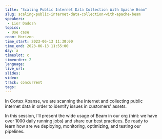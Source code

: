 ```yaml
---
title: "Scaling Public Internet Data Collection With Apache Beam"
slug: scaling-public-internet-data-collection-with-apache-beam
speakers:
 - Lior Dadosh
topics:
 - Use case
room: Horizon
time_start: 2023-06-13 11:30:00
time_end: 2023-06-13 11:55:00
day: a
timeslot: c
timeorder: 2
language: 
live_url: 
slides: 
video: 
track: concurrent
tags:
---
```


In Cortex Xpanse, we are scanning the internet and collecting public internet data in order to identify issues in customers' assets.
 
 In this session, I'll present the wide usage of Beam in our org (hint: we have over 1000 daily running jobs) and share our best practices. Be ready to learn how are we deploying, monitoring, optimizing, and testing our pipelines.